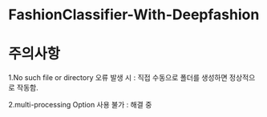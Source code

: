 # FashionClassifier-With-Deepfashion
 
# 주의사항
1.No such file or directory 오류 발생 시
 : 직접 수동으로 폴더를 생성하면 정상적으로 작동함.

2.multi-processing Option 사용 불가
 : 해결 중
